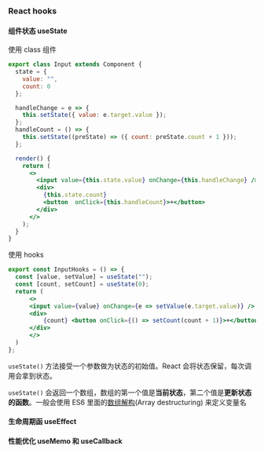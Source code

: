 ### React hooks

#### 组件状态 useState

使用 class 组件

```jsx
export class Input extends Component {
  state = {
    value: "",
    count: 0
  };

  handleChange = e => {
    this.setState({ value: e.target.value });
  };
  handleCount = () => {
    this.setState((preState) => ({ count: preState.count + 1 }));
  };

  render() {
    return (
      <>
        <input value={this.state.value} onChange={this.handleChange} />
        <div>
          {this.state.count}
          <button  onClick={this.handleCount}>+</button>
        </div>
      </>
    );
  }
}
```

使用 hooks

```jsx
export const InputHooks = () => {
  const [value, setValue] = useState("");
  const [count, setCount] = useState(0);
  return (
      <>
      <input value={value} onChange={e => setValue(e.target.value)} />
      <div>
          {count} <button onClick={() => setCount(count + 1)}>+</button>
      </div>
      </>
  )
};
```

`useState()` 方法接受一个参数做为状态的初始值。React 会将状态保留，每次调用会拿到状态。

`useState()` 会返回一个数组，数组的第一个值是**当前状态**，第二个值是**更新状态的函数**。一般会使用 ES6 里面的[数组解构](https://developer.mozilla.org/en-US/docs/Web/JavaScript/Reference/Operators/Destructuring_assignment#Array_destructuring)(Array destructuring) 来定义变量名



#### 生命周期函 useEffect

#### 性能优化 useMemo 和 useCallback
